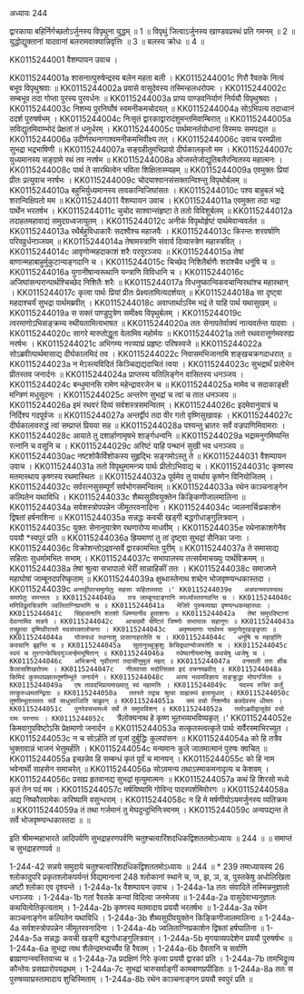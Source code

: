 अध्यायः 244

द्वारकाया बहिर्निर्गच्छतोऽर्जुनस्य विपृथुना युद्धम् ॥ 1 ॥ विपृथुं जित्वाऽर्जुनस्य खाण्डवप्रस्थं प्रति गमनम् ॥ 2 ॥ युद्धोद्युक्तानां यादवानां बलरामवाक्यान्निवृत्तिः ॥ 3 ॥ बलस्य क्रोधः ॥ 4 ॥

KK0115244001	वैशम्पायन उवाच ।

KK0115244001a	शासनात्पुरुषेन्द्रस्य बलेन महता बली ।
KK0115244001c	गिरौ रैवतके नित्यं बभूव विपृथुश्रवाः ॥
KK0115244002a	प्रवासे वासुदेवस्य तस्मिन्हलधरोपमः ।
KK0115244002c	सम्बभूव तदा गोप्ता पुरस्य पुरवर्धनः ॥
KK0115244003a	प्राप्य पाण्डवनिर्याणं निर्ययौ विपृथुश्रवाः ।
KK0115244003c	निशम्य पुरनिर्घोषं स्वमनीकमचोदयत् ॥
KK0115244004a	सोऽभिपत्य तदाध्वानं ददर्श पुरुषर्षभम् ।
KK0115244004c	निःसृतं द्वारकाद्वारादंशुमन्तमिवाम्बिरात् ॥
KK0115244005a	सविद्युतमिवाम्भोदं प्रेक्षतां तं धनुर्धरम् ।
KK0115244005c	पार्थमानर्तयोधानां विस्मयः समपद्यत ॥
KK0115244006a	उदीर्णरथनागाश्वमनीकमभिवीक्ष्य तत् ।
KK0115244006c	उवाच परमप्रीता सुभद्रा भद्रभाषिणी ॥
KK0115244007a	सङ्ग्रहीतुमभिप्रायो दीर्घकालकृतो मम ।
KK0115244007c	युध्यमानस्य सङ्ग्रामे रथं तव नरर्षभ ॥
KK0115244008a	ओजस्तेजोद्युतिबलैरन्वितस्य महात्मनः ।
KK0115244008c	पार्थ ते सारथित्वेन भविता शिक्षितास्म्यहम् ॥
KK0115244009a	एवमुक्तः प्रियां प्रीतः प्रत्युवाच नरर्षभः ।
KK0115244009c	चोदयाश्वानसंसक्तान्विश्न्तु विपृथोर्बलम् ॥
KK0115244010a	बहुभिर्युध्यमानस्य तावकान्विजिघांसतः ।
KK0115244010c	पश्य बाहुबलं भद्रे शरान्विक्षिपतो मम ॥
KK0115244011	वैशम्पायन उवाच ।
KK0115244011a	एवमुक्ता तदा भद्रा पार्थेन भरतर्षभ ।
KK0115244011c	चुचोद साश्वान्संहृष्टा ते ततो विविशुर्बलम् ॥
KK0115244012a	तदाहतमहावाद्यं समुदग्रध्वजायुतम् ।
KK0115244012c	अनीकं विपृथोर्हृष्टं पार्थमेवान्ववर्तत ॥
KK0115244013a	रथैर्बहुविधाकारैः सदश्वैश्च महाजवैः ।
KK0115244013c	किरन्तः शरवर्षाणि परिवव्रुर्धनञ्जयम् ॥
KK0115244014a	तेषामस्त्राणि संवार्य दिव्यास्त्रेण महास्त्रवित् ।
KK0115244014c	आवृणोन्महदाकाशं शरैः परपुरञ्जयः ॥
KK0115244015a	तेषां बाणान्महाबाहुर्मुकुटान्यङ्गदानि च ।
KK0115244015c	चिच्छेद निशितैर्बाणैः शरांश्चैव धनूंषि च ॥
KK0115244016a	युगानीषान्वरूथानि यन्त्राणि विविधानि च ।
KK0115244016c	अजिघांसन्परान्पार्थश्चिच्छेद निशितैः शरैः ॥
KK0115244017a	विधनुष्कान्विकवचान्विरथांश्च महारथान् ।
KK0115244017c	कृत्वा पार्थः प्रियां प्रीतः प्रेक्ष्यतामित्यदर्शयत् ॥
KK0115244018a	सा दृष्ट्वा महदाश्चर्यं सुभद्रा पार्थमब्रवीत् ।
KK0115244018c	अवाप्तार्थाऽस्मि भद्रं ते याहि पार्थ यथासुखम् ॥
KK0115244019a	स सक्तं पाण्डुपुत्रेण समीक्ष्य विपृथुर्बलम् ।
KK0115244019c	त्वरमाणोऽभिसङ्क्रम्य स्थीयतामित्यभाषत ॥
KK0115244020a	ततः सेनापतेर्वाक्यं नात्यवर्तन्त यादवाः ।
KK0115244020c	सागरे मारुतोद्धूता वेलामिव महोर्मयः ॥
KK0115244021a	ततो रथवरात्तूर्णमवरुह्य नरर्षभः ।
KK0115244021c	अभिगम्य नरव्याघ्रं प्रहृष्टः परिषस्वजे ॥
KK0115244022a	सोऽब्रवीत्पार्थमासाद्य दीर्घकालमिदं तव ।
KK0115244022c	निवासमभिजानामि शङ्खचक्रगदाधरात् ॥
KK0115244023a	न मेऽस्त्यविदितं किञ्चिद्यद्यदाचितं त्वया ।
KK0115244023c	सुभद्रार्थं प्रलोभेन प्रीतस्तव जनार्दनः ॥
KK0115244024a	प्राप्तस्य यतिलिङ्गेन वासितस्य धनञ्जय ।
KK0115244024c	बन्धुमानसि रामेण महेन्द्रावरजेन च ॥
KK0115244025a	मामेव च सदाकाङ्क्षी मन्त्रिणं मधुसूदनः ।
KK0115244025c	अन्तरेण सुभद्रां च त्वां च तात धनञ्जय ॥
KK0115244026a	इमं रथवरं दिव्यं सर्वशस्त्रसमन्वितम् ।
KK0115244026c	इदमेवानुयात्रं च निर्दिश्य गदपूर्वजः ॥
KK0115244027a	अन्तर्द्वीपं तदा वीर गतो वृष्णिसुखावहः ।
KK0115244027c	दीर्घकालावरुद्धं त्वां सम्प्राप्तं प्रियया सह ॥
KK0115244028a	पश्यन्तु भ्रातरः सर्वे वज्रपाणिमिवामराः ।
KK0115244028c	आयाते तु दशार्हाणामृषभे शार्ङ्गधन्वनि ॥
KK0115244029a	भद्रामनुगमिष्यन्ति रत्नानि च वसूनि च ।
KK0115244029c	अरिष्टं याहि पन्थानं सुखी भव धनञ्जय ॥
KK0115244030ac	नष्टशोकैर्विशोकस्य सुहृद्भिः सङ्गमोऽस्तु ते ॥
KK0115244031	वैशम्पायन उवाच ।
KK0115244031a	ततो विपृथुमामन्त्र्य पार्थः प्रीतोऽभिवाद्य च ।
KK0115244031c	कृष्णस्य मतमास्थाय कृष्णस्य रथमास्थितः ॥
KK0115244032a	पूर्वमेव तु पार्थाय कृष्णेन विनियोजितम् ।
KK0115244032c	सर्वरत्नसुसम्पूर्णं सर्वभोगसमन्वितम् ॥
KK0115244033a	रथेन काञ्चनाङ्गेन कल्पितेन यथाविधि ।
KK0115244033c	शैब्यसुग्रीवयुक्तेन किङ्किणीजालमालिना ॥
KK0115244034a	सर्वशस्त्रोपपन्नेन जीमूतरवनादिना ।
KK0115244034c	ज्वलनार्चिःप्रकाशेन द्विषतां हर्षनाशिना ॥
KK0115244035a	सन्नद्धः कवची खड्गी बद्धगोधाङ्गुलित्रवान् ।
KK0115244035c	युक्तः सेनानुयात्रेण रथणारोप्य माधवीम् ।
KK0115244035e	रथेनाकाशगेनैव पययौ *स्वपुरं प्रति ॥
KK0115244036a	ह्रियमाणां तु तां दृष्ट्वा सुभद्रां सैनिका जनाः ।
KK0115244036c	विक्रोशन्तोऽद्रवन्सर्वे द्वारकामभितः पुरीम् ॥
KK0115244037a	ते समासाद्य सहिताः सुधर्मामभितः सभाम् ।
KK0115244037c	सभापालस्य तत्सर्वमाचख्युः पार्थविक्रमम् ॥
KK0115244038a	तेषां श्रुत्वा सभापालो भेरीं सान्नाहिकीं ततः ।
KK0115244038c	समाजघ्ने महाघोषां जाम्बूनदपरिष्कृताम् ॥
KK0115244039a	क्षुब्धास्तेनाथ शब्देन भोजवृष्ण्यन्धकास्तदा ।
KK0115244039c	`अन्तर्द्वीपात्समुत्पेतुः सहसा सहितास्तदा ।'
KK0115244039e	अन्नपानमपास्याथ समापेतुः समन्ततः ॥
KK0115244040a	तत्र जाम्बूनदाङ्गानि स्पर्ध्यास्तरणवन्ति च ।
KK0115244040c	मणिविद्रुमचित्राणि ज्वलिताग्निप्रभाणि च ॥
KK0115244041a	भेजिरे पुरुषव्याघ्रा वृष्ण्यन्धकमहारथाः ।
KK0115244041c	सिंहासनानि शतशो धिष्ण्यानीव हुताशनाः ॥
KK0115244042a	तेषां समुपविष्टानां देवानामिव सन्नये ।
KK0115244042c	आचख्यौ चेष्टितं जिष्णोः सभापालः सहानुगः ॥
KK0115244043a	तच्छ्रुत्वा वृष्णिवीरास्ते मदसंरक्तलोचनाः ।
KK0115244043c	अमृष्यमाणाः पार्थस्य समुत्पेतुरहङ्कृताः ॥
KK0115244044a	योजयध्वं रथानाशु प्रासानाहरतेति च ।
KK0115244044c	धनूंषि च महार्हाणि कवचानि बृहन्ति च ॥
KK0115244045a	सूतानुच्चुक्रुशुः केचिद्रथान्योजयतेति च ।
KK0115244045c	स्वयं च तुरगान्केचिदयुञ्जन्हेमभूषितान् ॥
KK0115244046a	रथेष्वानीयमानेषु कवचेषु ध्वजेषु च ।
KK0115244046c	अभिक्रन्दे नृवीराणां तदासीत्तुमुलं महत् ॥
KK0115244047a	वनमाली ततः क्षीबः कैलासशिखरोपमः ।
KK0115244047c	नीलवासा मदोत्सिक्त इदं वचनमब्रवीत् ॥
KK0115244048a	किमिदं कुरुथाप्रज्ञास्तूष्णीम्भूते जनार्दने ।
KK0115244048c	अस्य भावमविज्ञाय सङ्क्रुद्धा मोघगर्जिताः ॥
KK0115244049a	एष तावदभिप्रायमाख्यातु स्वं महामतिः ।
KK0115244049c	यदस्य रुचिरं कर्तुं तत्कुरुध्वमतन्द्रिताः ॥
KK0115244050a	ततस्ते तद्वचः श्रुत्वा ग्राह्यरूपं हलायुधात् ।
KK0115244050c	तूष्णीम्भूतास्ततः सर्वे साधुसाध्विति चाब्रुवन् ॥
KK0115244051a	समं वचो निशम्यैव बलदेवस्य धीमतः ।
KK0115244051c	पुनरेवसभामध्ये सर्वे ते समुपाविशन् ॥
KK0115244052a	ततोऽब्रवीद्वासुदेवं वचो रामः परन्तपः ।
KK0115244052c	`त्रैलोक्यनाथ हे कृष्ण भूतभव्यभविष्यकृत् ।'
KK0115244052e	किमवागुपविष्टोऽसि प्रेक्षमाणो जनार्दन ॥
KK0115244053a	सत्कृतस्त्वत्कृते पार्थः सर्वैरस्माभिरच्युत ।
KK0115244053c	न च सोऽर्हति तां पूजां दुर्बुद्धिः कुलपांसनः ॥
KK0115244054a	को हि तत्रैव भुक्तावान्नं भाजनं भेत्तुमर्हति ।
KK0115244054c	मन्यमानः कुले जातमात्मानं पुरुषः क्वचित् ॥
KK0115244055a	इच्छन्नेव हि सम्बन्धं कृतं पूर्वं च मानयन् ।
KK0115244055c	को हि नाम भवेनार्थी साहसेन समाचरेत् ॥
KK0115244056a	सोऽवमन्य तथाऽस्माकमनादृत्य च केशवम् ।
KK0115244056c	प्रसह्य हृतवानद्य सुभद्रां मृत्युमात्मनः ॥
KK0115244057a	कथं हि शिरसो मध्ये कृतं तेन पदं मम ।
KK0115244057c	मर्षयिष्यामि गोविन्द पादस्पर्शमिवोरगः ॥
KK0115244058a	अद्य निष्कौरवामेकः करिष्यामि वसुन्धराम् ।
KK0115244058c	न हि मे मर्षणीयोऽयमर्जुनस्य व्यतिक्रमः ॥
KK0115244059a	तं तथा गर्जमानं तु मेघदुन्दुभिनिःस्वनम् ।
KK0115244059c	अन्वपद्यन्त ते सर्वे भोजवृष्ण्यन्धकास्तदा ॥ ॥

इति श्रीमन्महाभारते आदिपर्वणि सुभद्राहरणपर्वणि चतुश्चत्वारिंशदधिकद्विशततमोऽध्यायः ॥ 244 ॥ ॥ समाप्तं च सुभद्राहरणपर्व ॥

1-244-42 सन्नये समुदाये चतुश्चत्वारिंशदधिकद्विशततमोऽध्यायः ॥ 244 ॥ * 239 तमाध्यायस्य 26 श्लोकादुपरि प्रकृतश्लोकपर्यन्तं विद्यमानानां 248 श्लोकानां स्थाने च, ज, झ, ञ, ड, पुस्तकेषु अधोलिखिता अष्टौ श्लोका एव दृश्यन्ते । 1-244a-1x वैशम्पायन उवाच । 1-244a-1a ततः संवादिते तस्मिन्ननुज्ञातो धनञ्जयः । 1-244a-1b गतां रैवतके कन्यां विदित्वा जनमेजय ॥ 1-244a-2a वासुदेवाभ्यनुज्ञातः कथयित्वेतिकृत्यताम् । 1-244a-2b कृष्णस्य मतमादाय प्रययौ भरतर्षभः ॥ 1-244a-3a रथेन काञ्चनाङ्गेन कल्पितेन यथाविधि । 1-244a-3b शैब्यसुग्रीवयुक्तेन किङ्किणीजालमालिना ॥ 1-244a-4a सर्वशस्त्रोपपन्नेन जीमूतरवनादिना । 1-244a-4b ज्वलिताग्निप्रकाशेन द्विषतां हर्षघातिना ॥ 1-244a-5a सन्नद्धः कवची खड्गी बद्धगोधाङ्गुलित्रवान् । 1-244a-5b मृगयाव्यपदेशेन प्रययौ पुरुषर्षभः ॥ 1-244a-6a सुभद्रा त्वथ शैलेन्द्रमभ्यर्च्यैव हि रैवतम् । 1-244a-6b दैवतानि च सर्वाणि ब्राह्मणान्स्वस्तिवाच्य च ॥ 1-244a-7a प्रदक्षिणं गिरेः कृत्वा प्रययौ द्वारकां प्रति । 1-244a-7b तामभिद्रुत्य कौन्तेयः प्रसह्यारोपयद्रथम् । 1-244a-7c सुभद्रां चारुसर्वाङ्गीं कामबाणप्रपीडितः ॥ 1-244a-8a ततः स पुरुषव्याघ्रस्तामादाय शुचिस्मिताम् । 1-244a-8b रथेन काञ्चनाङ्गन प्रययौ स्वपुरं प्रति ॥

